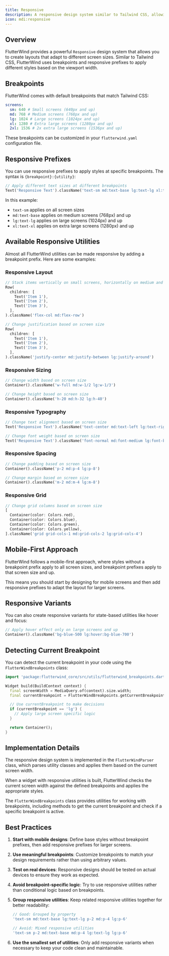 ```yaml
---
title: Responsive
description: A responsive design system similar to Tailwind CSS, allowing you to create layouts that adapt to different screen sizes.
icon: mdi:responsive
---
```


## Overview

FlutterWind provides a powerful `Responsive` design system that allows you to create layouts that adapt to different screen sizes. Similar to Tailwind CSS, FlutterWind uses breakpoints and responsive prefixes to apply different styles based on the viewport width.

## Breakpoints

FlutterWind comes with default breakpoints that match Tailwind CSS:

```yaml
screens:
  sm: 640 # Small screens (640px and up)
  md: 768 # Medium screens (768px and up)
  lg: 1024 # Large screens (1024px and up)
  xl: 1280 # Extra large screens (1280px and up)
  2xl: 1536 # 2x extra large screens (1536px and up)
```

These breakpoints can be customized in your `flutterwind.yaml` configuration file.

## Responsive Prefixes

You can use responsive prefixes to apply styles at specific breakpoints. The syntax is `{breakpoint}:{utility}`:

```dart
// Apply different text sizes at different breakpoints
Text('Responsive Text').className('text-sm md:text-base lg:text-lg xl:text-xl')
```

In this example:
- `text-sm` applies on all screen sizes
- `md:text-base` applies on medium screens (768px) and up
- `lg:text-lg` applies on large screens (1024px) and up
- `xl:text-xl` applies on extra large screens (1280px) and up

## Available Responsive Utilities

Almost all FlutterWind utilities can be made responsive by adding a breakpoint prefix. Here are some examples:

### Responsive Layout

```dart
// Stack items vertically on small screens, horizontally on medium and up
Row(
  children: [
    Text('Item 1'),
    Text('Item 2'),
    Text('Item 3'),
  ],
).className('flex-col md:flex-row')

// Change justification based on screen size
Row(
  children: [
    Text('Item 1'),
    Text('Item 2'),
    Text('Item 3'),
  ],
).className('justify-center md:justify-between lg:justify-around')
```

### Responsive Sizing

```dart
// Change width based on screen size
Container().className('w-full md:w-1/2 lg:w-1/3')

// Change height based on screen size
Container().className('h-20 md:h-32 lg:h-40')
```

### Responsive Typography

```dart
// Change text alignment based on screen size
Text('Responsive Text').className('text-center md:text-left lg:text-right')

// Change font weight based on screen size
Text('Responsive Text').className('font-normal md:font-medium lg:font-bold')
```

### Responsive Spacing

```dart
// Change padding based on screen size
Container().className('p-2 md:p-4 lg:p-8')

// Change margin based on screen size
Container().className('m-2 md:m-4 lg:m-8')
```

### Responsive Grid

```dart
// Change grid columns based on screen size
[
  Container(color: Colors.red),
  Container(color: Colors.blue),
  Container(color: Colors.green),
  Container(color: Colors.yellow),
].className('grid grid-cols-1 md:grid-cols-2 lg:grid-cols-4')
```

## Mobile-First Approach

FlutterWind follows a mobile-first approach, where styles without a breakpoint prefix apply to all screen sizes, and breakpoint prefixes apply to that screen size and up.

This means you should start by designing for mobile screens and then add responsive prefixes to adapt the layout for larger screens.

## Responsive Variants

You can also create responsive variants for state-based utilities like hover and focus:

```dart
// Apply hover effect only on large screens and up
Container().className('bg-blue-500 lg:hover:bg-blue-700')
```

## Detecting Current Breakpoint

You can detect the current breakpoint in your code using the `FlutterWindBreakpoints` class:

```dart
import 'package:flutterwind_core/src/utils/flutterwind_breakpoints.dart';

Widget build(BuildContext context) {
  final screenWidth = MediaQuery.of(context).size.width;
  final currentBreakpoint = FlutterWindBreakpoints.getCurrentBreakpoint(screenWidth);

  // Use currentBreakpoint to make decisions
  if (currentBreakpoint == 'lg') {
    // Apply large screen specific logic
  }

  return Container();
}
```

## Implementation Details

The responsive design system is implemented in the `FlutterWindParser` class, which parses utility classes and applies them based on the current screen width.

When a widget with responsive utilities is built, FlutterWind checks the current screen width against the defined breakpoints and applies the appropriate styles.

The `FlutterWindBreakpoints` class provides utilities for working with breakpoints, including methods to get the current breakpoint and check if a specific breakpoint is active.

## Best Practices

1. **Start with mobile designs**: Define base styles without breakpoint prefixes, then add responsive prefixes for larger screens.

2. **Use meaningful breakpoints**: Customize breakpoints to match your design requirements rather than using arbitrary values.

3. **Test on real devices**: Responsive designs should be tested on actual devices to ensure they work as expected.

4. **Avoid breakpoint-specific logic**: Try to use responsive utilities rather than conditional logic based on breakpoints.

5. **Group responsive utilities**: Keep related responsive utilities together for better readability:

   ```dart
   // Good: Grouped by property
   'text-sm md:text-base lg:text-lg p-2 md:p-4 lg:p-6'

   // Avoid: Mixed responsive utilities
   'text-sm p-2 md:text-base md:p-4 lg:text-lg lg:p-6'
   ```

6. **Use the smallest set of utilities**: Only add responsive variants when necessary to keep your code clean and maintainable.
